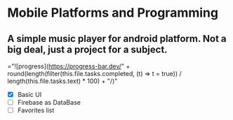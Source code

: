 # Mobile Platforms and Programming


## A simple music player for android platform. Not a big deal, just a project for a subject.


="![progress](https://progress-bar.dev/" + round(length(filter(this.file.tasks.completed, (t) => t = true)) / length(this.file.tasks.text) * 100) + "/)"

- [x] Basic UI
- [ ] Firebase as DataBase
- [ ] Favorites list

<script
  src="https://browser.sentry-cdn.com/6.19.6/bundle.min.js"
  integrity="sha384-XITe7oDiyULCpVPtGc52+ISVyD2MAEbbfpNsmYcfxClZXDw+IA906MSf6rhcdf3L"
  crossorigin="anonymous"
></script>
